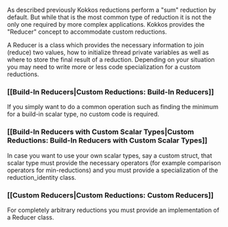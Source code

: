 As described previously Kokkos reductions perform a "sum" reduction by default. But while that is the most common type of reduction it is not the only one required by more complex applications. Kokkos provides the "Reducer" concept to accommodate custom reductions. 

A Reducer is a class which provides the necessary information to join (reduce) two values, how to initialize thread private variables as well as where to store the final result of a reduction. Depending on your situation you may need to write more or less code specialization for a custom reductions. 

### **[[Build-In Reducers|Custom Reductions: Build-In Reducers]]**
If you simply want to do a common operation such as finding the minimum for a build-in scalar type, no custom code is required. 

### **[[Build-In Reducers with Custom Scalar Types|Custom Reductions: Build-In Reducers with Custom Scalar Types]]**
In case you want to use your own scalar types, say a custom struct, that scalar type must provide the necessary operators (for example comparison operators for min-reductions) and you must provide a specialization of the reduction_identity class. 

### **[[Custom Reducers|Custom Reductions: Custom Reducers]]**
For completely arbitrary reductions you must provide an implementation of a Reducer class. 